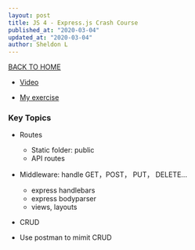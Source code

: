 ```yaml
---
layout: post
title: JS 4 - Express.js Crash Course
published_at: "2020-03-04"
updated_at: "2020-03-04"
author: Sheldon L
---
```


[BACK TO HOME](https://www.sheldonl.com)


- [Video](https://www.youtube.com/watch?v=L72fhGm1tfE)

- [My exercise](https://github.com/sheldon-l/Express_Crash_Course)

### Key Topics

- Routes
  - Static folder: public
  - API routes

- Middleware: handle GET，POST， PUT， DELETE...
  - express handlebars
  - express bodyparser
  - views, layouts

- CRUD

- Use postman to mimit CRUD